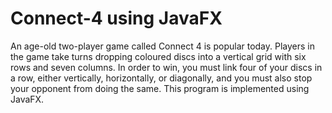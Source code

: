 # Connect-4 using JavaFX
An age-old two-player game called Connect 4 is popular today. Players in the game take turns dropping coloured discs into a vertical grid with six rows and seven columns. In order to win, you must link four of your discs in a row, either vertically, horizontally, or diagonally, and you must also stop your opponent from doing the same.
This program is implemented using JavaFX.
